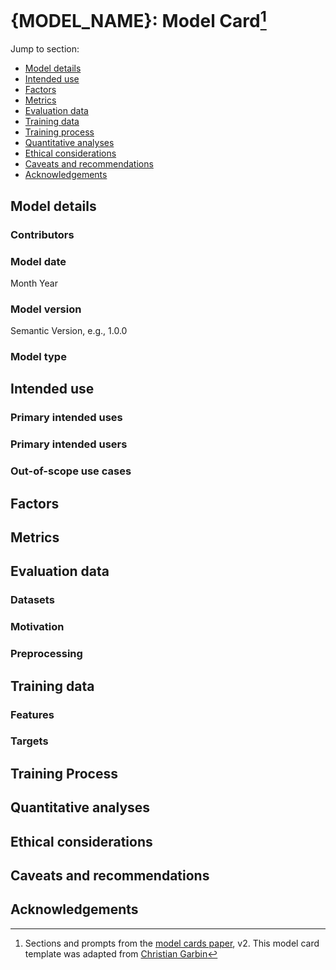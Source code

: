 # {MODEL_NAME}: Model Card[^1]
Jump to section:

- [Model details](#model-details)
- [Intended use](#intended-use)
- [Factors](#factors)
- [Metrics](#metrics)
- [Evaluation data](#evaluation-data)
- [Training data](#training-data)
- [Training process](#training-process)
- [Quantitative analyses](#quantitative-analyses)
- [Ethical considerations](#ethical-considerations)
- [Caveats and recommendations](#caveats-and-recommendations)
- [Acknowledgements](#acknowledgements)

## Model details

### Contributors

### Model date
Month Year

### Model version
Semantic Version, e.g., 1.0.0

### Model type

## Intended use

### Primary intended uses

### Primary intended users

### Out-of-scope use cases

## Factors

## Metrics

## Evaluation data

### Datasets

### Motivation

### Preprocessing

## Training data

### Features

### Targets

## Training Process

## Quantitative analyses

## Ethical considerations

## Caveats and recommendations

## Acknowledgements

[^1]: Sections and prompts from the [model cards paper](https://arxiv.org/abs/1810.03993), v2. This model card template was adapted from [Christian Garbin](https://github.com/fau-masters-collected-works-cgarbin/model-card-template)